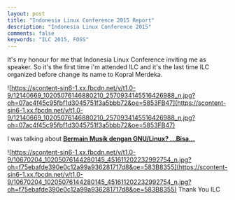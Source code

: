 ```yaml
---
layout: post
title: "Indonesia Linux Conference 2015 Report"
description: "Indonesia Linux Conference 2015"
comments: false
keywords: "ILC 2015, FOSS"
---
```


It's my honour for me that Indonesia Linux Conference inviting me as speaker. So it's the first time i'm attended ILC and it's the last time ILC organized before change its name to Kopral Merdeka.

![https://scontent-sin6-1.xx.fbcdn.net/v/t1.0-9/12140669_10205076146880210_2570934145516426988_n.jpg?oh=07ac4f45c95fbf1d3045751f3a5bbb72&oe=5853FB47](https://scontent-sin6-1.xx.fbcdn.net/v/t1.0-9/12140669_10205076146880210_2570934145516426988_n.jpg?oh=07ac4f45c95fbf1d3045751f3a5bbb72&oe=5853FB47)

I was talking about [**Bermain Musik dengan GNU/Linux? ...Bisa...**](http://www.slideshare.net/cho2marsmellow/bermain-musik-di-gnulinux)

![https://scontent-sin6-1.xx.fbcdn.net/v/t1.0-9/10670204_10205076144280145_451611202232992754_n.jpg?oh=f75ebafde390e0c12a99a936281717d8&oe=583B8355](https://scontent-sin6-1.xx.fbcdn.net/v/t1.0-9/10670204_10205076144280145_451611202232992754_n.jpg?oh=f75ebafde390e0c12a99a936281717d8&oe=583B8355)
Thank You ILC
